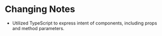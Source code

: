 # Changing Notes

- Utilized TypeScript to express intent of components, including props and method parameters.
